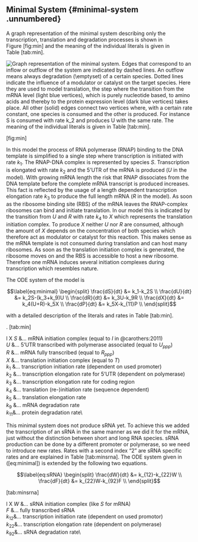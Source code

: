 Minimal System {#minimal-system .unnumbered}
--------------

A graph representation of the minimal system describing only the
transcription, translation and degradation processes is shown in
Figure [fig:min] and the meaning of the individual literals is given in
Table [tab:min].

![Graph representation of the minimal system. Edges that correspond to
an inflow or outflow of the system are indicated by dashed lines. An
outflow means always degradation ($\emptyset$) of a certain species.
Dotted lines indicate the influence of a modulator or catalyst on the
target species. Here they are used to model translation, the step where
the transition from the mRNA level (light blue vertices), which is
purely nucleotide based, to amino acids and thereby to the protein
expression level (dark blue vertices) takes place. All other (solid)
edges connect two vertices where, with a certain rate constant, one
species is consumed and the other is produced. For instance $S$ is
consumed with rate $k_2$ and produces $U$ with the same rate. The
meaning of the individual literals is given in
Table [tab:min].](graph-minimal.svg)

[fig:min]

In this model the process of RNA polymerase (RNAP) binding to the DNA
template is simplified to a single step where transcription is initiated
with rate $k_1$. The RNAP-DNA complex is represented by species $S$.
Transcription is elongated with rate $k_2$ and the 5’UTR of the mRNA is
produced ($U$ in the model). With growing mRNA length the risk that RNAP
dissociates from the DNA template before the complete mRNA transcript is
produced increases. This fact is reflected by the usage of a length
dependent transcription elongation rate $k_3$ to produce the full length
mRNA ($R$ in the model). As soon as the ribosome binding site (RBS) of
the mRNA leaves the RNAP-complex ribosomes can bind and initiate
translation. In our model this is indicated by the transition from $U$
and $R$ with rate $k_4$ to $X$ which represents the translation
initiation complex. To produce $X$ neither $U$ nor $R$ are consumed,
although the amount of $X$ depends on the concentration of both species
which therefore act as modulator or catalyst for this reaction. This
makes sense as the mRNA template is not consumed during translation and
can host many ribosomes. As soon as the translation initiation complex
is generated, the ribosome moves on and the RBS is accessible to host a
new ribosome. Therefore one mRNA induces several initiation complexes
during transcription which resembles nature.

The ODE system of the model is

$$\label{eq:minimal}
    \begin{split}
      \frac{dS}{dt} &= k_1-k_2S \\
      \frac{dU}{dt} &= k_2S-(k_3+k_9)U \\
      \frac{dR}{dt} &= k_3U-k_9R \\
      \frac{dX}{dt} &= k_4(U+R)-k_5X \\
      \frac{dP}{dt} &= k_5X-k_{11}P \\
    \end{split}$$

with a detailed description of the literals and rates in
Table [tab:min].

. [tab:min]

<span>l X</span> $S$ &$\dotsc$ mRNA initiation complex (equal to $I$ in
@carothers:2011)\
$U$ &$\dotsc$ 5’UTR transcribed with polymerase associated (equal to
$U_{ppp}$)\
$R$ &$\dotsc$ mRNA fully transcribed (equal to $R_{ppp}$)\
$X$ &$\dotsc$ translation initiation complex (equal to $T$)\
$k_1$ &$\dotsc$ transcription initiation rate (dependent on used
promoter)\
$k_2$ &$\dotsc$ transcription elongation rate for 5’UTR (dependent on
polymerase)\
$k_3$ &$\dotsc$ transcription elongation rate for coding region\
$k_4$ &$\dotsc$ translation (re-)initiation rate (sequence dependent)\
$k_5$ &$\dotsc$ translation elongation rate\
$k_9$ &$\dotsc$ mRNA degradation rate\
$k_{11}$&$\dotsc$ protein degradation rate\

This minimal system does not produce sRNA yet. To achieve this we added
the transcription of an sRNA in the same manner as we did it for the
mRNA, just without the distinction between short and long RNA species.
sRNA production can be done by a different promoter or polymerase, so we
need to introduce new rates. Rates with a second index “$2$” are sRNA
specific rates and are explained in Table [tab:minsrna]. The ODE system
given in ([eq:minimal]) is extended by the following two equations.

$$\label{eq:sRNA}
    \begin{split}
      \frac{dW}{dt} &= k_{12}-k_{22}W \\
      \frac{dF}{dt} &= k_{22}W-k_{92}F \\
    \end{split}$$

[tab:minsrna]

<span>l X</span> $W$ &$\dotsc$ sRNA initiation complex (like $S$ for
mRNA)\
$F$ &$\dotsc$ fully transcribed sRNA\
$k_{12}$&$\dotsc$ transcription initiation rate (dependent on used
promotor)\
$k_{22}$&$\dotsc$ transcription elongation rate (dependent on
polymerase)\
$k_{92}$&$\dotsc$ sRNA degradation rate\
